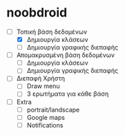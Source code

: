 # noobdroid

- [ ] Τοπική βάση δεδομένων
  - [X] Δημιουργία κλάσεων
  - [ ] Δημιουργία γραφικής διεπαφής
- [ ] Απομακρυσμένη βάση δεδομένων
  - [ ] Δημιουργία κλάσεων
  - [ ] Δημιουργία γραφικής διεπαφής
- [ ] Διεπαφή Χρήστη
  - [ ] Draw menu
  - [ ] 3 ερωτήματα για κάθε βάση
- [ ] Extra
  - [ ] portrait/landscape
  - [ ] Google maps
  - [ ] Notifications
